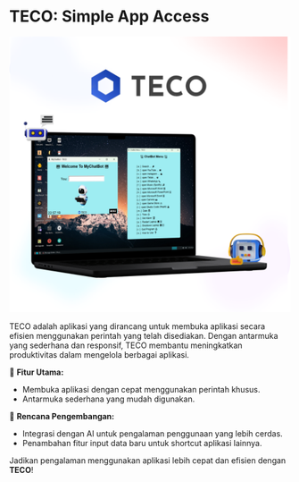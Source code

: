 # TECO: Simple App Access

![TECO](teco.png)

TECO adalah aplikasi yang dirancang untuk membuka aplikasi secara efisien menggunakan perintah yang telah disediakan. Dengan antarmuka yang sederhana dan responsif, TECO membantu meningkatkan produktivitas dalam mengelola berbagai aplikasi.

🚀 **Fitur Utama:**
- Membuka aplikasi dengan cepat menggunakan perintah khusus.
- Antarmuka sederhana yang mudah digunakan.

🔮 **Rencana Pengembangan:**
- Integrasi dengan AI untuk pengalaman penggunaan yang lebih cerdas.
- Penambahan fitur input data baru untuk shortcut aplikasi lainnya.

Jadikan pengalaman menggunakan aplikasi lebih cepat dan efisien dengan **TECO**!
